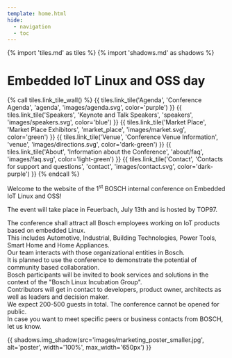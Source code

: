 ```yaml
---
template: home.html
hide:
  - navigation
  - toc
---
```


{% import 'tiles.md' as tiles %}
{% import 'shadows.md' as shadows %}

# Embedded IoT Linux and OSS day

<!-- Color order: purple, blue, green; dark-green, light-green, dark-purple  -->

{% call tiles.link_tile_wall() %}
  {{ tiles.link_tile('Agenda', 'Conference Agenda', 'agenda', 'images/agenda.svg', color='purple') }}
  {{ tiles.link_tile('Speakers', 'Keynote and Talk Speakers', 'speakers', 'images/speakers.svg', color='blue') }}
  {{ tiles.link_tile('Market Place', 'Market Place Exhibitors', 'market_place', 'images/market.svg', color='green') }}
  {{ tiles.link_tile('Venue', 'Conference Venue Information', 'venue', 'images/directions.svg', color='dark-green') }}
  {{ tiles.link_tile('About', 'Information about the Conference', 'about/faq', 'images/faq.svg', color='light-green') }}
  {{ tiles.link_tile('Contact', 'Contacts for support and questions', 'contact', 'images/contact.svg', color='dark-purple') }}
{% endcall %}

Welcome to the website of the 1<sup>st</sup> BOSCH internal conference on
Embedded IoT Linux and OSS!

The event will take place in Feuerbach, July 13th and is hosted by TOP97.

The conference shall attract all Bosch employees working on IoT products based
on embedded Linux.  
This includes Automotive, Industrial, Building Technologies, Power Tools, Smart
Home and Home Appliances.  
Our team interacts with those organizational entities in Bosch.  
It is planned to use the conference to demonstrate the potential of community
based collaboration.  
 Bosch participants will be invited to book services and solutions in the context
of the "Bosch Linux Incubation Group".  
Contributors will get in contact to developers, product owner, architects as
well as leaders and decision maker.  
We expect 200-500 guests in total. The conference cannot be opened for public.  
In case you want to meet specific peers or business contacts from BOSCH, let us
know.

{{ shadows.img_shadow(src='images/marketing_poster_smaller.jpg', alt='poster', width='100%', max_width='650px') }}